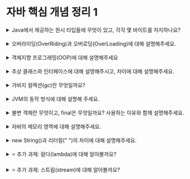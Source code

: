 
# 자바 핵심 개념 정리 1
<details>
<summary>Java에서 제공하는 원시 타입들에 무엇이 있고, 각각 몇 바이트를 차지하나요?</summary>
<div markdown="1">
- cf) 원시타입: 실제 데이터 값을 저장하는 타입 vs 참조타입: 메모리 번지 값을 통해 객체를 참조하는 타입 <br/>
1. boolean: 1바이트 <br/>
2. char: 2바이트 <br/>
3. byte: 1바이트 <br/>
4. short: 2바이트 <br/>
5. int: 4바이트 <br/>
6. long: 8바이트 <br/>
7. float: 4바이트 <br/>
8. double: 8바이트 <br/>
- 1: 논리형 <br/>
- 2: 문자형 <br/>
- 3-6: 정수형 <br/>
- 7-8: 실수형 <br/>
</div>
</details>
<br>

<details>
<summary>오버라이딩(OverRiding)과 오버로딩(OverLoading)에 대해 설명해주세요.</summary>
<div markdown="1">
오버로딩: 한 클래스 내에 이미 사용하려는 이름과 같은 이름을 가진 메소드가 있더라도, 매개변수의 개수 또는 타입이 다르면, 같은 이름을 사용해서 메소드를 정의할 수 있다. (리턴값만 다른 경우에는, 오버로딩 불가능) <br/>
오버라이딩: 부모 클래스로부터 상속받은 메소드를 자식 클래스에서 재정의하는 것, 상속받은 메소드를 자식 클래스에서 상황에 맞게 변경해서 사용해야할 때 활용 가능. 메소드의 이름, 매개변수, 리턴 값이 모두 같아야 한다. <br/>
</div>
</details>
<br>

<details>
<summary>객체지향 프로그래밍(OOP)에 대해 설명해주세요</summary>
<div markdown="1">
객체지향프로그래밍: 객체지향 프로그래밍은 실세계에 존재하고 인지하고 있는 객체(Object)를 소프트웨어의 세계에서 표현하기 위해 객체의 핵심적인 개념 또는 기능만을 추출하는 추상화(abstraction)를 통해 모델링하려는 프로그래밍 패러다임을 말한다. <br/>
</div>
</details>
<br>

<details>
<summary>추상 클래스와 인터페이스에 대해 설명해주시고, 차이에 대해 설명해주세요.</summary>
<div markdown="1">
- 추상클래스: 하나 이상의 추상 메소드를 포함하는 클래스 <br/>
( 추상 메소드: 자식 클래스에서 반드시 **오버라이딩해야만** 사용할 수 있는 메소드. 사용하는 목적은 추상 메소드가 포함된 클래스를 상속받는 자식 클래스가 **반드시 추상 메소드를 구현하도록** 하기 위함. (문법: abstract 반환타입 메소드이름(); ← 구현부 없이 **선언부만 존재**) ) <br/>
- 인터페이스: 다른 클래스를 작성할 때 기본이 되는 틀을 제공하면서, 다른 클래스 사이의 중간 매개 역할까지 담당하는 일종의 추상 클래스. 다중 상속시 발생하는 문제(ex 메소드 출처의 모호성)를 막기 위해, 자바에서는 다중상속을 허용하지 않음. → 다중상속의 이점은 취하기 위해, 인터페이스를 통해 다중 상속을 지원 <br/>

</div>
</details>
<br>

<details>
<summary>가비지 컬렉션(gc)란 무엇일까요?</summary>
<div markdown="1">
Heap 영역에서 동적으로 할당했던 메모리 중 필요 없게 된 메모리 객체를 모아 주기적으로 제거하는 프로세스
</div>
</details>
<br>

<details>
<summary>JVM의 동작 방식에 대해 설명해 주세요.</summary>
<div markdown="1">
- JVM의 동작 방식: 실제 컴퓨터로 부터 JAVA 어플리케이션 실행을 위한 메모리를 할당 받아 Runtime Data Area를 구성한다. JVM은 인터프리터와 JIT 컴파일러를 통해 바이트 코드를 각 운영체제에 맞는 기계어로 해석시켜 실행시키고, 가비지 콜렉터를 통해 어플리케이션의 동적 메모리를 관리한다. <br/>
</div>
</details>
<br>

<details>
<summary>불변 객체란 무엇이고, final은 무엇일까요? 사용하는 이유와 함께 설명해주세요.</summary>
<div markdown="1">
- 불변 객체: 불변 객체란 객체 생성 이후 내부의 상태가 변하지 않는 객체이다. 불변 객체는 read-only 메소드만을 제공하며, 객체의 내부 상태를 제공하는 메소드를 제공하지 않거나 방어적 복사(defensive-copy)를 통해 제공한다. Java의 대표적인 불변 객체로는 String이 있다 <br/>
- final: 여러 컨텍스트에서 단 한 번만 할당될 수 있는 entity를 정의할 때 사용 <br/>
</div>
</details>
<br>

<details>
<summary>자바의 메모리 영역에 대해 설명해주세요.</summary>
<div markdown="1">
1. Static Area(Method Area): 클래스 변수나, static 으로 선언된 것들이 저장됨 <br/>
2. Heap Area: new를 사용해 객체를 생성할 때 or 참조형 데이터 타입이 저장된다. Reference를 통해서만 Heap 영역의 데이터들에 접근, 핸들링 할 수 있다. 가비지 컬렉터에 의해 메모리에서 해제된다. 쓰레드가 몇개가 존재하든, 단 하나의 영역만 존재한다. (≠ Stack) <br/>
3. Stack Area: 기본 자료형(원시 자료형, Primitive type), 지역변수, 매개변수가 저장됨. Heap 영역에 생성된 데이터의 참조값이 할당됨. 메소드가 호출될 때 할당, 메서드 종료시 삭제. Stack 구조이며, 각 쓰레드마다 자신만의 stack을 가진다. <br/>
4. PC Register: 스레드가 생성되면서 생기는 공간. 스레드가 어느 명령어를 처리하고 있는지 그 주소를 등록한다. JVM이 실행하고 있는 현재 위치를 저장하는 역할. <br/>
5. Native Method Stack: Java 가 아닌 다른 언어 (C, C++) 로 구성된 메소드의 실행이 필요할 때 사용되는 공간 <br/>
</div>
</details>
<br>

<details>
<summary>new String()과 리터럴(" ")의 차이에 대해 설명해주세요.</summary>
<div markdown="1">
- new String(): 객체로 생성, Heap메모리 영역에 저장 <br/>
- 리터럴: String constant pool 영역에 생성. 리터럴을 사용하여 생성할 때 constant pool에 같은 값이 존재한다면 생성되는 객체는 이미 존재하고 있는 값을 참조하게 된다. <br/>
</div>
</details>
<br>

<details>
<summary>⭐️ 추가 과제: 람다(lambda)에 대해 알아볼까요?</summary>
<div markdown="1">
 메서드를 "하나의 식"으로 표현한 것. 메서드를 변수처럼 다루는 것을 가능하게 함. <br/>
</div>
</details>
<br>

<details>
<summary>⭐️ 추가 과제: 스트림(stream)에 대해 알아볼까요?</summary>
<div markdown="1">
- 람다를 활용해 배열과 컬렉션을 함수형으로 간단하게 처리할 수 있는 기술. <br/>
- 스트림은 데이터 소스를 추상화하고, 데이터를 다루는데 자주 사용되는 메소드를 정의해 놓아서 데이터 소스에 상관없이 모두 같은 방식으로 다룰 수 있으므로 코드의 재사용성이 높아진다. <br/>
</div>
</details>
<br>
